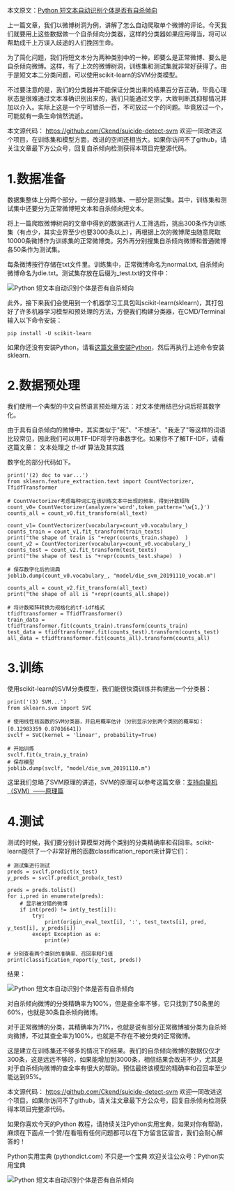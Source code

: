 本文原文：[Python 短文本自动识别个体是否有自杀倾向](https://pythondict.com/ai/python-suicide-detect-svm/)

上一篇文章，我们以微博树洞为例，讲解了怎么自动爬取单个微博的评论。今天我们就要用上这些数据做一个自杀倾向分类器，这样的分类器如果应用得当，将可以帮助成千上万误入歧途的人们挽回生命。

为了简化问题，我们将短文本分为两种类别中的一种，即要么是正常微博、要么是自杀倾向微博。这样，有了上次的微博树洞，训练集和测试集就非常好获得了。由于是短文本二分类问题，可以使用scikit-learn的SVM分类模型。

不过要注意的是，我们的分类器并不能保证分类出来的结果百分百正确，毕竟心理状态是很难通过文本准确识别出来的，我们只能通过文字，大致判断其抑郁情况并加以介入。实际上这是一个宁可错杀一百，不可放过一个的问题。毕竟放过一个，可能就有一条生命悄然流逝。

本文源代码： https://github.com/Ckend/suicide-detect-svm 欢迎一同改进这个项目，在训练集和模型方面，改进的空间还相当大。如果你访问不了github，请关注文章最下方公众号，回复自杀倾向检测获得本项目完整源代码。

# 1.数据准备
数据集整体上分两个部分，一部分是训练集、一部分是测试集。其中，训练集和测试集中还要分为正常微博短文本和自杀倾向短文本。

将上一篇爬取微博树洞的文章中得到的数据进行人工筛选后，挑出300条作为训练集（有点少，其实业界至少也要3000条以上），再根据上次的微博爬虫随意爬取10000条微博作为训练集的正常微博类。另外再分别搜集自杀倾向微博和普通微博各50条作为测试集。

每条微博按行存储在txt文件里。训练集中，正常微博命名为normal.txt, 自杀倾向微博命名为die.txt。测试集存放在后缀为_test.txt的文件中：

![Python 短文本自动识别个体是否有自杀倾向](https://cdn.learnku.com/uploads/images/201911/10/50651/NwDOvffOF6.png!/fw/1240)

此外，接下来我们会使用到一个机器学习工具包叫scikit-learn(sklearn)，其打包好了许多机器学习模型和预处理的方法，方便我们构建分类器，在CMD/Terminal输入以下命令安装：

`pip install -U scikit-learn`

如果你还没有安装Python，请看[这篇文章安装Python](https://pythondict.com/how-to-install-python/)，然后再执行上述命令安装sklearn.

# 2.数据预处理
我们使用一个典型的中文自然语言预处理方法：对文本使用结巴分词后将其数字化。

由于具有自杀倾向的微博中，其实类似于"死"、"不想活"、"我走了"等这样的词语比较常见，因此我们可以用TF-IDF将字符串数字化。如果你不了解TF-IDF，请看这篇文章： 文本处理之 tf-idf 算法及其实践

数字化的部分代码如下。

```
print('(2) doc to var...')
from sklearn.feature_extraction.text import CountVectorizer, TfidfTransformer
 
# CountVectorizer考虑每种词汇在该训练文本中出现的频率，得到计数矩阵
count_v0= CountVectorizer(analyzer='word',token_pattern='\w{1,}')
counts_all = count_v0.fit_transform(all_text)
 
count_v1= CountVectorizer(vocabulary=count_v0.vocabulary_)
counts_train = count_v1.fit_transform(train_texts) 
print("the shape of train is "+repr(counts_train.shape)  )
count_v2 = CountVectorizer(vocabulary=count_v0.vocabulary_)
counts_test = count_v2.fit_transform(test_texts)
print("the shape of test is "+repr(counts_test.shape)  )
 
# 保存数字化后的词典
joblib.dump(count_v0.vocabulary_, "model/die_svm_20191110_vocab.m")
 
counts_all = count_v2.fit_transform(all_text)
print("the shape of all is "+repr(counts_all.shape))
 
# 将计数矩阵转换为规格化的tf-idf格式
tfidftransformer = TfidfTransformer()  
train_data = tfidftransformer.fit(counts_train).transform(counts_train)
test_data = tfidftransformer.fit(counts_test).transform(counts_test)
all_data = tfidftransformer.fit(counts_all).transform(counts_all) 
```

# 3.训练
使用scikit-learn的SVM分类模型，我们能很快滴训练并构建出一个分类器：

```
print('(3) SVM...')
from sklearn.svm import SVC
 
# 使用线性核函数的SVM分类器，并启用概率估计（分别显示分到两个类别的概率如：[0.12983359 0.87016641]）
svclf = SVC(kernel = 'linear', probability=True) 
 
# 开始训练
svclf.fit(x_train,y_train)
# 保存模型
joblib.dump(svclf, "model/die_svm_20191110.m")
```
这里我们忽略了SVM原理的讲述，SVM的原理可以参考这篇文章：[支持向量机（SVM）——原理篇](https://zhuanlan.zhihu.com/p/31886934)

# 4.测试
测试的时候，我们要分别计算模型对两个类别的分类精确率和召回率。scikit-learn提供了一个非常好用的函数classification_report来计算它们：

```
# 测试集进行测试
preds = svclf.predict(x_test)
y_preds = svclf.predict_proba(x_test)
 
preds = preds.tolist()
for i,pred in enumerate(preds):
    # 显示被分错的微博
    if int(pred) != int(y_test[i]):
        try:
            print(origin_eval_text[i], ':', test_texts[i], pred, y_test[i], y_preds[i])
        except Exception as e:
            print(e)
 
# 分别查看两个类别的准确率、召回率和F1值
print(classification_report(y_test, preds)) 
```

结果：

![Python 短文本自动识别个体是否有自杀倾向](https://cdn.learnku.com/uploads/images/201911/10/50651/Ln3tRWfzVV.png!/fw/1240)

对自杀倾向微博的分类精确率为100%，但是查全率不够，它只找到了50条里的60%，也就是30条自杀倾向微博。

对于正常微博的分类，其精确率为71%，也就是说有部分正常微博被分类为自杀倾向微博，不过其查全率为100%，也就是不存在不被分类的正常微博。

这是建立在训练集还不够多的情况下的结果。我们的自杀倾向微博的数据仅仅才300条，这是远远不够的，如果能增加到3000条，相信结果会改进不少，尤其是对于自杀倾向微博的查全率有很大的帮助。预估最终该模型的精确率和召回率至少能达到95%。

本文源代码： https://github.com/Ckend/suicide-detect-svm 欢迎一同改进这个项目。如果你访问不了github，请关注文章最下方公众号，回复自杀倾向检测获得本项目完整源代码。

如果你喜欢今天的Python 教程，请持续关注Python实用宝典，如果对你有帮助，麻烦在下面点一个赞/在看哦有任何问题都可以在下方留言区留言，我们会耐心解答的！

​Python实用宝典 (pythondict.com)
不只是一个宝典
欢迎关注公众号：Python实用宝典

![Python 短文本自动识别个体是否有自杀倾向](https://cdn.learnku.com/uploads/images/201911/10/50651/VDdps9eMEP.png!/fw/1240)

